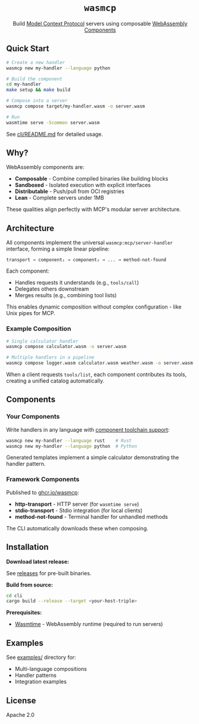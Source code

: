 <div align="center">

# `wasmcp`

Build [Model Context Protocol](https://modelcontextprotocol.io/) servers using composable [WebAssembly Components](https://component-model.bytecodealliance.org/)

</div>

## Quick Start

```bash
# Create a new handler
wasmcp new my-handler --language python

# Build the component
cd my-handler
make setup && make build

# Compose into a server
wasmcp compose target/my-handler.wasm -o server.wasm

# Run
wasmtime serve -Scommon server.wasm
```

See [cli/README.md](cli/README.md) for detailed usage.

## Why?

WebAssembly components are:
- **Composable** - Combine compiled binaries like building blocks
- **Sandboxed** - Isolated execution with explicit interfaces
- **Distributable** - Push/pull from OCI registries
- **Lean** - Complete servers under 1MB

These qualities align perfectly with MCP's modular server architecture.

## Architecture

All components implement the universal `wasmcp:mcp/server-handler` interface, forming a simple linear pipeline:

```
transport → component₁ → component₂ → ... → method-not-found
```

Each component:
- Handles requests it understands (e.g., `tools/call`)
- Delegates others downstream
- Merges results (e.g., combining tool lists)

This enables dynamic composition without complex configuration - like Unix pipes for MCP.

### Example Composition

```bash
# Single calculator handler
wasmcp compose calculator.wasm -o server.wasm

# Multiple handlers in a pipeline
wasmcp compose logger.wasm calculator.wasm weather.wasm -o server.wasm
```

When a client requests `tools/list`, each component contributes its tools, creating a unified catalog automatically.

## Components

### Your Components

Write handlers in any language with [component toolchain support](https://component-model.bytecodealliance.org/language-support.html):

```bash
wasmcp new my-handler --language rust    # Rust
wasmcp new my-handler --language python  # Python
```

Generated templates implement a simple calculator demonstrating the handler pattern.

### Framework Components

Published to [ghcr.io/wasmcp](https://github.com/orgs/wasmcp/packages):

- **http-transport** - HTTP server (for `wasmtime serve`)
- **stdio-transport** - Stdio integration (for local clients)
- **method-not-found** - Terminal handler for unhandled methods

The CLI automatically downloads these when composing.

## Installation

**Download latest release:**

See [releases](https://github.com/wasmcp/wasmcp/releases) for pre-built binaries.

**Build from source:**
```bash
cd cli
cargo build --release --target <your-host-triple>
```

**Prerequisites:**
- [Wasmtime](https://wasmtime.dev/) - WebAssembly runtime (required to run servers)

## Examples

See [examples/](examples/) directory for:
- Multi-language compositions
- Handler patterns
- Integration examples

## License

Apache 2.0
